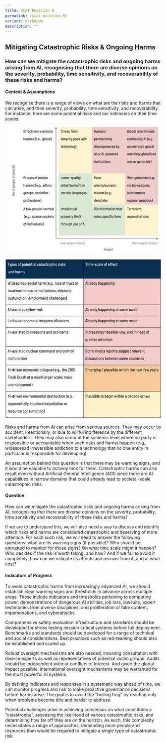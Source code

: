 ```yaml
---
title: SCAI Question 9
permalink: /scai-question-9/
variant: markdown
description: ""
---
```

## Mitigating Catastrophic Risks & Ongoing Harms

### How can we mitigate the catastrophic risks and ongoing harms arising from AI, recognising that there are diverse opinions on the severity, probability, time sensitivity, and recoverability of these risks and harms?

#### Context & Assumptions

We recognise there is a range of views on what are the risks and harms that can arise, and their severity, probability, time sensitivity, and recoverability. For instance, here are some potential risks and our estimates on their time scales:

![](/images/Process/Impact_table.png)

![](/images/Risk_table.png)

Risks and harms from AI can arise from various sources. They may occur by accident, intentionally, or due to willful indifference by the different stakeholders. They may also occur at the systemic level where no party is responsible or accountable when such risks and harms happen (e.g., widespread irreversible addiction to a technology that no one entity in particular is responsible for developing). 

An assumption behind this question is that there may be warning signs, and it would be valuable to actively look for them. Catastrophic harms can also result even without Artificial General Intelligence (AGI) since there are AI capabilities in narrow domains that could already lead to societal-scale catastrophic risks.

#### Question

How can we mitigate the catastrophic risks and ongoing harms arising from AI, recognising that there are diverse opinions on the severity, probability, time sensitivity and recoverability of these risks and harms?

If we are to understand this, we will also need a way to discuss and identify which risks and harms are considered catastrophic and deserving of more attention. For each such risk, we will need to answer the following questions: what are its warning signs (if possible)? Who should be entrusted to monitor for those signs? On what time scale might it happen? Who decides if the risk is worth taking, and how? And if we fail to avoid it completely, how can we mitigate its effects and recover from it, and at what cost?

#### Indicators of Progress

To avoid catastrophic harms from increasingly advanced AI, we should establish clear warning signs and thresholds in advance across multiple areas. These include indicators and thresholds pertaining to computing power, demonstrations of dangerous AI abilities, job loss, lawsuits, expert testimonies from diverse disciplines, and proliferation of fake content, impersonations, and cyberattacks. 

Comprehensive safety evaluation infrastructure and standards should be developed for stress testing mission critical systems before full deployment. Benchmarks and standards should be developed for a range of technical and social considerations. Best practices such as red-teaming should also be established and scaled up.

Robust oversight mechanisms are also needed, involving consultation with diverse experts as well as representatives of potential victim groups. Audits should be independent without conflicts of interest. And given the global impact possible, international oversight mechanisms may be warranted for the most powerful AI systems. 

By defining indicators and responses in a systematic way ahead of time, we can monitor progress and risk to make proactive governance decisions before harms arise. The goal is to avoid the "boiling frog" by reacting only when problems become dire and harder to address.

Potential challenges arise in achieving consensus on what constitutes a “catastrophe”, assessing the likelihood of various catastrophic risks, and determining how far off they are on the horizon. As such, this complexity necessitates a range of approaches, demanding more people and resources than would be required to mitigate a single type of catastrophic risk.